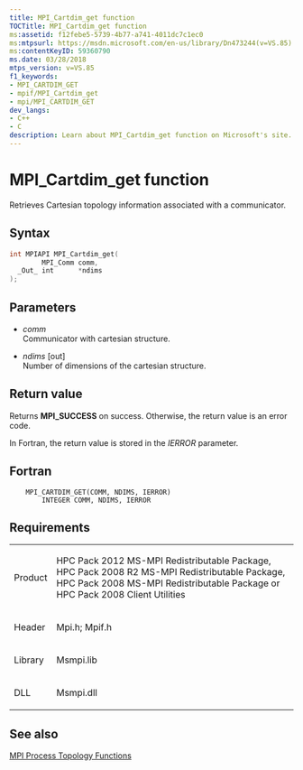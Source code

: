 ```yaml
---
title: MPI_Cartdim_get function
TOCTitle: MPI_Cartdim_get function
ms:assetid: f12febe5-5739-4b77-a741-4011dc7c1ec0
ms:mtpsurl: https://msdn.microsoft.com/en-us/library/Dn473244(v=VS.85)
ms:contentKeyID: 59360790
ms.date: 03/28/2018
mtps_version: v=VS.85
f1_keywords:
- MPI_CARTDIM_GET
- mpif/MPI_Cartdim_get
- mpi/MPI_CARTDIM_GET
dev_langs:
- C++
- C
description: Learn about MPI_Cartdim_get function on Microsoft's site. It retrieves Cartesian topology info associated with a communicator. Perfect for HPC Pack users.
---
```


# MPI\_Cartdim\_get function

Retrieves Cartesian topology information associated with a communicator.

## Syntax

``` c++
int MPIAPI MPI_Cartdim_get(
        MPI_Comm comm,
  _Out_ int      *ndims
);
```

## Parameters

  - *comm*  
    Communicator with cartesian structure.

  - *ndims* \[out\]  
    Number of dimensions of the cartesian structure.

## Return value

Returns **MPI\_SUCCESS** on success. Otherwise, the return value is an error code.

In Fortran, the return value is stored in the *IERROR* parameter.

## Fortran

``` FORTRAN
    MPI_CARTDIM_GET(COMM, NDIMS, IERROR)
        INTEGER COMM, NDIMS, IERROR
```

## Requirements

<table>
<colgroup>
<col/>
<col/>
</colgroup>
<tbody>
<tr class="odd">
<td><p>Product</p></td>
<td><p>HPC Pack 2012 MS-MPI Redistributable Package, HPC Pack 2008 R2 MS-MPI Redistributable Package, HPC Pack 2008 MS-MPI Redistributable Package or HPC Pack 2008 Client Utilities</p></td>
</tr>
<tr class="even">
<td><p>Header</p></td>
<td>Mpi.h;
Mpif.h</td>
</tr>
<tr class="odd">
<td><p>Library</p></td>
<td>Msmpi.lib</td>
</tr>
<tr class="even">
<td><p>DLL</p></td>
<td>Msmpi.dll</td>
</tr>
</tbody>
</table>


## See also

[MPI Process Topology Functions](mpi-process-topology-functions.md)


